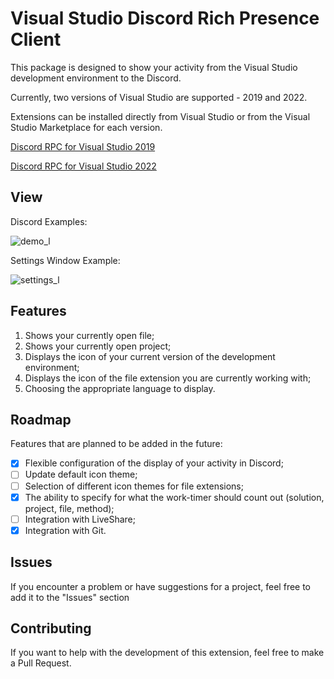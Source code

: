 # Visual Studio Discord Rich Presence Client
This package is designed to show your activity from the Visual Studio development environment to the Discord.

Currently, two versions of Visual Studio are supported - 2019 and 2022.

Extensions can be installed directly from Visual Studio or from the Visual Studio Marketplace for each version.

[Discord RPC for Visual Studio 2019](https://marketplace.visualstudio.com/items?itemName=Ryavel.vsdrp2019)

[Discord RPC for Visual Studio 2022](https://marketplace.visualstudio.com/items?itemName=Ryavel.vsdrp2022)

## View
Discord Examples:

![demo_l](https://user-images.githubusercontent.com/55898777/151147335-367d4d82-ebad-41c7-9ddb-3a1df7992688.png)

Settings Window Example:

![settings_l](https://user-images.githubusercontent.com/55898777/151147550-bb985d86-60a0-4b91-a5dc-5c425f30a82c.png)

## Features
1. Shows your currently open file;
2. Shows your currently open project;
3. Displays the icon of your current version of the development environment;
4. Displays the icon of the file extension you are currently working with;
5. Choosing the appropriate language to display.

## Roadmap
Features that are planned to be added in the future:
- [x] Flexible configuration of the display of your activity in Discord;
- [ ] Update default icon theme;
- [ ] Selection of different icon themes for file extensions;
- [x] The ability to specify for what the work-timer should count out (solution, project, file, method);
- [ ] Integration with LiveShare;
- [x] Integration with Git.

## Issues
If you encounter a problem or have suggestions for a project, feel free to add it to the "Issues" section

## Contributing
If you want to help with the development of this extension, feel free to make a Pull Request.
